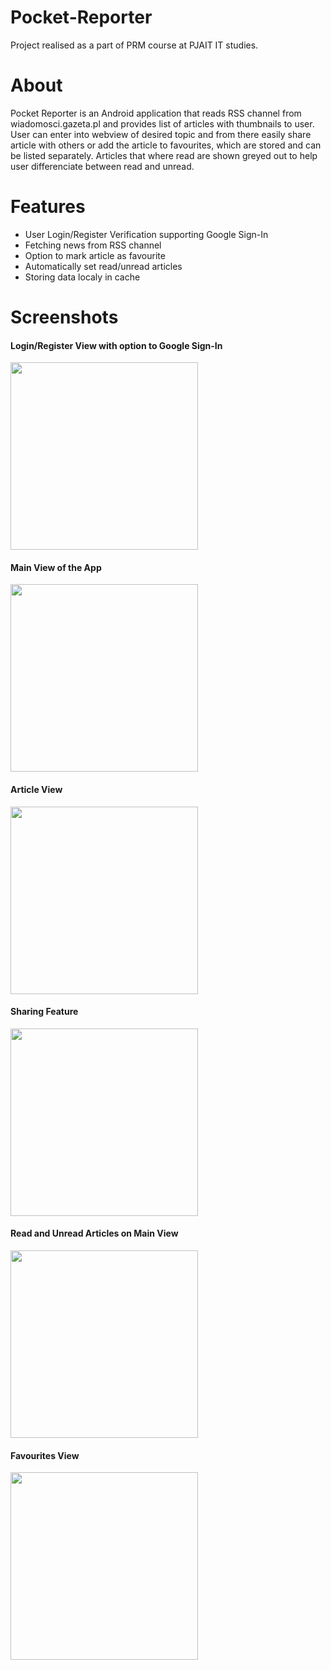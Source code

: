 # Pocket-Reporter
Project realised as a part of PRM course at PJAIT IT studies.

# About
Pocket Reporter is an Android application that reads RSS channel from wiadomosci.gazeta.pl and provides
list of articles with thumbnails to user. User can enter into webview of desired topic and from there easily
share article with others or add the article to favourites, which are stored and can be listed separately.
Articles that where read are shown greyed out to help user differenciate between read and unread.

# Features
* User Login/Register Verification supporting Google Sign-In
* Fetching news from RSS channel
* Option to mark article as favourite
* Automatically set read/unread articles
* Storing data localy in cache

# Screenshots
<h4>Login/Register View with option to Google Sign-In</h4>
<img src="https://github.com/user-attachments/assets/c9b2d3d7-f87d-45a4-b406-5abd0e3492b2" width="300">

<h4>Main View of the App</h4>
<img src="https://github.com/user-attachments/assets/c0bb9a31-0bd2-4486-9936-47aca755c562" width="300">

<h4>Article View</h4>
<img src="https://github.com/user-attachments/assets/15f1190a-52c6-4bcc-a172-a0710a3363d0" width="300">

<h4>Sharing Feature</h4>
<img src="https://github.com/user-attachments/assets/1fdfcfd5-3d46-4eaf-9c6d-dbadfb01eccd" width="300">

<h4>Read and Unread Articles on Main View</h4>
<img src="https://github.com/user-attachments/assets/0e13e517-571c-4a8c-9b02-0442a08a41b3" width="300">

<h4>Favourites View</h4>
<img src="https://github.com/user-attachments/assets/10abde63-e1dc-4bce-9027-de5872d8a404" width="300">

